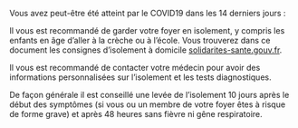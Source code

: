 Vous avez peut-être été atteint par le COVID19 dans les 14 derniers jours :

Il vous est recommandé de garder votre foyer en isolement,
y compris les enfants en âge d’aller à la crèche ou à l’école.
Vous trouverez dans ce document les consignes d’isolement
à domicile 
[solidarites-sante.gouv.fr](https://solidarites-sante.gouv.fr/IMG/pdf/covid19_fiche_patients-2.pdf).

Il vous est recommandé de contacter votre médecin pour avoir des informations
personnalisées sur l’isolement et les tests diagnostiques.

De façon générale il est conseillé une levée de l’isolement
10 jours après le début des symptômes (si vous ou un membre
de votre foyer êtes à risque de forme grave) et après 48 heures
sans fièvre ni gêne respiratoire.

